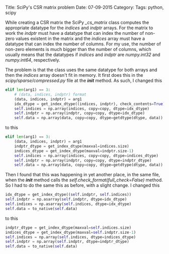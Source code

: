 Title: SciPy's CSR matrix problem
Date: 07-09-2015
Category: 
Tags: python, scipy


While creating a CSR matrix the SciPy *_cs_matrix* class computes the appropriate datatype for the *indices* and *indptr* arrays. For the matrix to work the *indptr* must have a datatype that can index the number of non-zero values existent in the matrix and the *indices* array must have  a datatype that can index the number of columns. For my use, the number of non-zero elements is much bigger than the number of columns, which usually means that the datatypes if *indices* and *indptr* are *numpy.int32* and *numpy.int64*, respectively.

The problem is that the class uses the same datatype for both arrays and then the *indices* array doesn't fit in memory. It first does this in the *scipy/sparse/compressed.py* file at the *__init__* method. As such, I changed this

```python
elif len(arg1) == 3:
    # (data, indices, indptr) format
    (data, indices, indptr) = arg1
    idx_dtype = get_index_dtype((indices, indptr), check_contents=True)
    self.indices = np.array(indices, copy=copy, dtype=idx_dtype)
    self.indptr = np.array(indptr, copy=copy, dtype=idx_dtype)
    self.data = np.array(data, copy=copy, dtype=getdtype(dtype, data))
```

to this

```python
elif len(arg1) == 3:
    (data, indices, indptr) = arg1
    indptr_dtype = get_index_dtype(maxval=indices.size)
    indices_dtype = get_index_dtype(maxval=indptr.size-1)
    self.indices = np.array(indices, copy=copy, dtype=indices_dtype)
    self.indptr = np.array(indptr, copy=copy, dtype=indptr_dtype)
    self.data = np.array(data, copy=copy, dtype=getdtype(dtype, data))
```

Then I found that this was happening in yet another place, in the same file, when the *__init__* method calls the *self.check_format(full_check=False)* method. So I had to do the same this as before, with a slight change. I changed this

```python
idx_dtype = get_index_dtype((self.indptr, self.indices))
self.indptr = np.asarray(self.indptr, dtype=idx_dtype)
self.indices = np.asarray(self.indices, dtype=idx_dtype)
self.data = to_native(self.data)
```

to this

```python
indptr_dtype = get_index_dtype(maxval=self.indices.size)
indices_dtype = get_index_dtype(maxval=self.indptr.size-1)
self.indices = np.array(self.indices, dtype=indices_dtype)
self.indptr = np.array(self.indptr, dtype=indptr_dtype)
self.data = to_native(self.data)
```